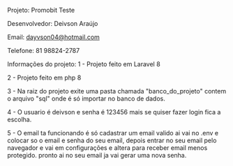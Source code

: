 Projeto: Promobit Teste

Desenvolvedor: Deivson Araújo

Email: dayvson04@hotmail.com

Telefone: 81 98824-2787

Informações do projeto: 1 - Projeto feito em Laravel 8

2 - Projeto feito em php 8

3 - Na raiz do projeto exite uma pasta chamada "banco_do_projeto" contem o arquivo "sql" onde é só importar no banco de dados.

4 - O usuario é deivson e senha é 123456 mais se quiser fazer login fica a escolha.

5 - O email ta funcionando é só cadastrar um email valido ai vai no .env e colocar so o email e senha do seu email, depois entrar no seu email pelo navegador e vai em configurações e altera para receber email menos protegido. pronto ai no seu email ja vai gerar uma nova senha.